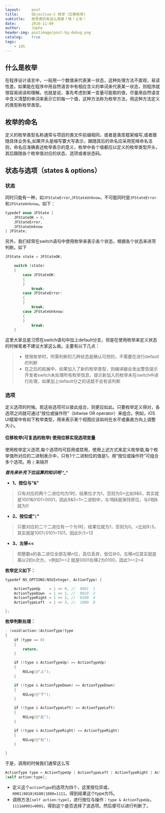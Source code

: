 ```yaml
---
layout:     post
title:      Objective-C 枚举（位移枚举)
subtitle:   枚举真的有这么简单？快！上车！
date:       2016-11-09
author:     Japho
header-img: postimage/post-bg-debug.png
catalog:    true
tags:
    - iOS
---
```


## 什么是枚举

在程序设计语言中，一般用一个数值来代表某一状态，这种处理方法不直观，易读性差。如果能在程序中用自然语言中有相应含义的单词来代表某一状态，则程序就很容易阅读和理解。也就是说，事先考虑到某一变量可能取的值，尽量用自然语言中含义清楚的单词来表示它的每一个值，这种方法称为枚举方法，用这种方法定义的类型称枚举类型。

## 枚举的命名

定义的枚举类型名称通常与项目的类文件前缀相同，或者是类库框架缩写,或者跟随具体业务名,如果开头是缩写要大写表示，跟随其后的命名应采用驼峰命名法则，命名应准确表述枚举表示的意义，枚举中各个值都应以定义的枚举类型开头，其后跟随各个枚举值对应的状态、选项或者状态码。

## 状态与选项（states & options）

### 状态
同时只能有一种，如`JFStateError`,`JFStateUnknow`，不可能同时是`JFStateError`和`JFStateUnknow`。如下：

```swift
typedef enum JFState {
    JFStateOK = 0,
    JFStateError,
    JFStateUnknow
} JFState;
```

另外，我们经常在switch语句中使用枚举来表示各个状态，根据各个状态来进项判断。如下

```swift
JFState state = JFStateOK;

    switch (state)
    {
        case JFStateOK:
        {
        }
            break;
        case JFStateError:
        {
        }
            break;
        case JFStateUnknow:
        {
        }
            break;
    }
```

这里大家总是习惯在switch语句中加上default分支，但是在使用枚举来定义状态的时候笔者不建议大家这么做。主要有以下几点：

>- 使用枚举时，所需判断的几种状态是确认可控的，不需要在进行default的判断
>- 在之后的拓展中，如果加入了新的枚举类型，则编译器会发出警告提示开发者switch未处理所有枚举信息，提示新加入的枚举未在switch中进行处理，如果加上default分之的话就不会有该判断

### 选项

定义选项的时候。若这些选项可以彼此组合，则更应如此。只要枚举定义得对，各选项之间就可通过“按位或操作符”（bitwise OR operator）来组合。例如，iOS UI框架中有如下枚举类型，用来表示某个视图应该如何在水平或垂直方向上调整大小。

#### 位移枚举(可复选的枚举) 使用位移实现选项变量

使用枚举定义选项,每个选项均可启用或禁用，使用上述方式来定义枚举值,每个枚举值所对应的二进制表示中，只有1个二进制位的值是1。用“按位或操作符”可组合多个选项。用 `|` 来隔开

***首先来补充下位运算的知识吧 ^_^***

- **1、按位与"&"**

>只有对应的两个二进位均为1时，结果位才为1，否则为0>比如9&5，其实就是1001&0101=0001，因此9&5=1>二进制中，与1相&就保持原位，与0相&就为0 

- **2、按位或"`|`"**
 
>只要对应的二个二进位有一个为1时，结果位就为1，否则为0。>比如9`|`5，其实就是1001`|`0101=1101，因此9`|`5=13

- **3、左移<<**
 
>把整数a的各二进位全部左移n位，高位丢弃，低位补0。左移n位其实就是乘以2的n次方。>例如1<<2 就是0001左移2为0100，因此1<<2=4

**枚举定义如下：**

```swift
typedef NS_OPTIONS(NSUInteger, ActionType) {

    ActionTypeUp    = 1 << 0, //  0001  1
    ActionTypeDown  = 1 << 1, //  0010  2
    ActionTypeRight = 1 << 2, //  0100  4
    ActionTypeLeft  = 1 << 3, //  1000  8

};
```

**枚举判断处理：**

```swift
- (void)action:(ActionType)type
{
    if (type == 0)
    {
        return;
    }

    if ((type & ActionTypeUp) == ActionTypeUp)
    {
        NSLog(@"上");
    }

    if ((type & ActionTypeDown) == ActionTypeDown)
    {
        NSLog(@"下");
    }

    if ((type & ActionTypeLeft) == ActionTypeLeft)
    {
        NSLog(@"左");
    }

    if ((type & ActionTypeRight) == ActionTypeRight)
    {
        NSLog(@"右");
    }

}
```

于是，调用的时候我们通常这么写

```swift
ActionType type = ActionTypeUp | ActionTypeLeft | ActionTypeRight | ActionTypeDown; // 15
[self action:type];
```

- 定义这个`actionType`的选项为四个，这里按位异或，`0001|0010|0100|1000=1111`，得到结果这个type为15。
- 调用方法`[self action:type]`，进行按位与操作：`type & ActionTypeUp`，`1111&0001=0001`，得到这个是否选择了该选项。然后便可以进行判断了。
